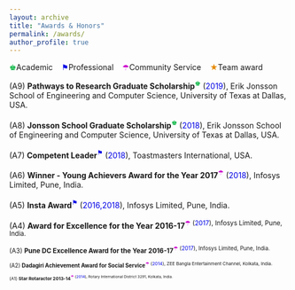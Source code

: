 ```yaml
---
layout: archive
title: "Awards & Honors"
permalink: /awards/
author_profile: true
---
```


<span style="color: rgb(0, 179, 60);">&#9818;</span>Academic &nbsp;&nbsp; <span style="color: rgb(0, 0, 230);">&#9873;</span>Professional &nbsp;&nbsp; <span style="color: rgb(204, 0, 204);">&#9730;</span>Community Service &nbsp;&nbsp; <span style="color: rgb(230, 138, 0);">&#x2605;</span>Team award 

(A9) <b>Pathways to Research Graduate Scholarship</b><sup><span style="color: rgb(0, 179, 60);">&#9818;</span></sup> (<font color="#0000e6">2019</font>), Erik Jonsson School of Engineering and Computer Science, University of Texas at Dallas, USA.<br>  
(A8) <b>Jonsson School Graduate Scholarship</b><sup><span style="color: rgb(0, 179, 60);">&#9818;</span></sup> (<font color="#0000e6">2018</font>), Erik Jonsson School of Engineering and Computer Science, University of Texas at Dallas, USA.<br>  
(A7) <b>Competent Leader</b><sup><span style="color: rgb(0, 0, 230);">&#9873;</span></sup> (<font color="#0000e6">2018</font>), Toastmasters International, USA.<br>  
(A6) <b>Winner - Young Achievers Award for the Year 2017</b><sup><span style="color: rgb(204, 0, 204);">&#9730;</span></sup> (<font color="#0000e6">2018</font>), Infosys Limited, Pune, India.<br>  
(A5) <b>Insta Award</b><sup><span style="color: rgb(0, 0, 230);">&#9873;</span></sup> (<font color="#0000e6">2016,2018</font>), Infosys Limited, Pune, India.<br>  
(A4) <b>Award for Excellence for the Year 2016-17</b><sup><span style="color: rgb(204, 0, 204);">&#9730;</span> (<font color="#0000e6">2017</font>), Infosys Limited, Pune, India.<br>  
(A3) <b>Pune DC Excellence Award for the Year 2016-17</b><sup><span style="color: rgb(204, 0, 204);">&#9730;</span> (<font color="#0000e6">2017</font>), Infosys Limited, Pune, India.<br>  
(A2) <b>Dadagiri Achievement Award for Social Service</b><sup><span style="color: rgb(204, 0, 204);">&#9730;</span> (<font color="#0000e6">2014</font>),  ZEE Bangla Entertainment Channel, Kolkata, India.<br>  
(A1) <b>Star Rotaractor 2013-14</b><sup><span style="color: rgb(204, 0, 204);">&#9730;</span> (<font color="#0000e6">2014</font>), Rotary International District 3291, Kolkata, India.  


